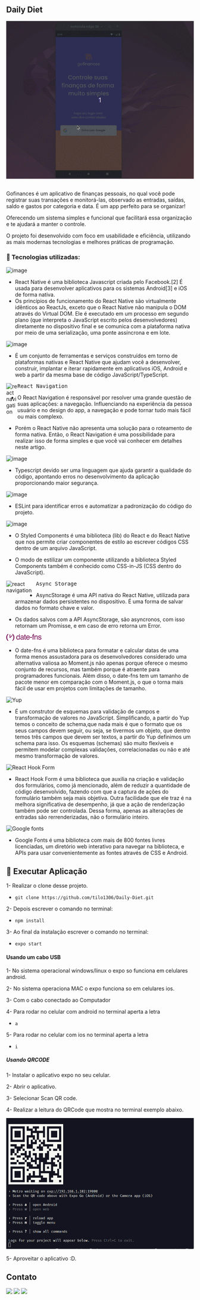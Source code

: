 ## Daily Diet

<img align="center"  alt="Test-Back-end" src="./src/assets/gif/mobile.gif">
&nbsp;

Gofinances é um aplicativo de finanças pessoais, no qual você pode registrar suas transações e monitorá-las, observado as entradas, saídas, saldo e gastos por categoria e data. É um app perfeito para se organizar!

Oferecendo um sistema simples e funcional que facilitará essa organização e te ajudará a manter o controle.

O projeto foi desenvolvido com foco em usabilidade e eficiência, utilizando as mais modernas tecnologias e melhores práticas de programação.

### :rocket: Tecnologias utilizadas:

![image](https://img.shields.io/badge/React_Native-20232A?style=for-the-badge&logo=react&logoColor=61DAFB)

- React Native é uma biblioteca Javascript criada pelo Facebook.[2] É usada para desenvolver aplicativos para os sistemas Android[3] e iOS de forma nativa.
- Os princípios de funcionamento do React Native são virtualmente idênticos ao ReactJs, exceto que o React Native não manipula o DOM através do Virtual DOM. Ele é executado em um processo em segundo plano (que interpreta o JavaScript escrito pelos desenvolvedores) diretamente no dispositivo final e se comunica com a plataforma nativa por meio de uma serialização, uma ponte assíncrona e em lote.

![image](https://img.shields.io/badge/Expo-1B1F23?style=for-the-badge&logo=expo&logoColor=white)

- É um conjunto de ferramentas e serviços construídos em torno de plataformas nativas e React Native que ajudam você a desenvolver, construir, implantar e iterar rapidamente em aplicativos iOS, Android e web a partir da mesma base de código JavaScript/TypeScript.

<div>
<p><img alt="react navigation" title="react navigation" src="https://reactnavigation.org/img/spiro.svg" width="30" align="left"/><pre>React Navigation</pre></p>
</div>

- O React Navigation é responsável por resolver uma grande questão de suas aplicações: a navegação. Influenciando na experiência da pessoa usuário e no design do app, a navegação e pode tornar tudo mais fácil ou mais complexo.

- Porém o React Native não apresenta uma solução para o roteamento de forma nativa. Então, o React Navigation é uma possibilidade para realizar isso de forma simples e que você vai conhecer em detalhes neste artigo.

![image](https://img.shields.io/badge/TypeScript-007ACC?style=for-the-badge&logo=typescript&logoColor=white)

- Typescript devido ser uma linguagem que ajuda garantir a qualidade do código, apontando erros no desenvolvimento da aplicação proporcionando maior segurança.

![image](https://img.shields.io/badge/eslint-3A33D1?style=for-the-badge&logo=eslint&logoColor=white)

- ESLint para identificar erros e automatizar a padronização do código do projeto.

![image](https://img.shields.io/badge/styledcomponents-DB7093.svg?style=for-the-badge&logo=styled-components&logoColor=white)

- O Styled Components é uma biblioteca (lib) do React e do React Native que nos permite criar componentes de estilo ao escrever códigos CSS dentro de um arquivo JavaScript.

- O modo de estilizar um componente utilizando a biblioteca Styled Components também é conhecido como CSS-in-JS (CSS dentro do JavaScript).

<div>
<p><img alt="react navigation" title="react navigation" src="https://react-native-async-storage.github.io/async-storage/img/hero_db.svg" width="80" align="left"/><pre>Async Storage</pre></p>
</div>

- AsyncStorage é uma API nativa do React Native, utilizada para armazenar dados persistentes no dispositivo. É uma forma de salvar dados no formato chave e valor.

- Os dados salvos com a API AsyncStorage, são asyncronos, com isso retornam um Promisse, e em caso de erro retorna um Error.

<img alt="date-fns" title="date-fns" src="https://raw.githubusercontent.com/date-fns/date-fns/master/docs/logotype.svg" width="95" />

- O date-fns é uma biblioteca para formatar e calcular datas de uma forma menos assustadora para os desenvolvedores considerado uma alternativa valiosa ao Moment.js não apenas porque oferece o mesmo conjunto de recursos, mas também porque é atraente para programadores funcionais. Além disso, o date-fns tem um tamanho de pacote menor em comparação com o Moment.js, o que o torna mais fácil de usar em projetos com limitações de tamanho.

<img alt="Yup" title="yup" src="https://miro.medium.com/v2/resize:fit:720/format:webp/1*eYYtH7FRS5oIIyzQMt9goQ.png" height="30" />

- É um construtor de esquemas para validação de campos e transformação de valores no JavaScript. Simplificando, a partir do Yup temos o conceito de schema,que nada mais é que o formato que os seus campos devem seguir, ou seja, se tivermos um objeto, que dentro temos três campos que devem ser textos, a partir do Yup definimos um schema para isso. Os esquemas (schemas) são muito flexíveis e permitem modelar complexas validações, correlacionadas ou não e até mesmo transformação de valores.

<img alt="React Hook Form" title="date-fns" src="https://img.shields.io/badge/React%20Hook%20Form-EC5990.svg?style=for-the-badge&logo=React-Hook-Form&logoColor=white" height="30" />

- React Hook Form é uma biblioteca que auxilia na criação e validação dos formulários, como já mencionado, além de reduzir a quantidade de código desenvolvido, fazendo com que a captura de ações do formulário também seja mais objetiva. Outra facilidade que ele traz é na melhora significativa de desempenho, já que a ação de renderização também pode ser controlada. Dessa forma, apenas as alterações de entradas são rerrenderizadas, não o formulário inteiro.

<img alt="Google fonts" title="google-fonts" src="https://img.shields.io/badge/Google%20Fonts-4285F4.svg?style=for-the-badge&logo=Google-Fonts&logoColor=white" height="30" />

- Google Fonts é uma biblioteca com mais de 800 fontes livres licenciadas, um diretório web interativo para navegar na biblioteca, e APIs para usar convenientemente as fontes através de CSS e Android.

## :hammer: Executar Aplicação

1- Realizar o clone desse projeto.

- `git clone https://github.com/tilo1306/Daily-Diet.git`

2- Depois escrever o comando no terminal:

- `npm install`

3- Ao final da instalação escrever o comando no terminal:

- `expo start`

#### Usando um cabo USB

1- No sistema operacional windows/linux o expo so funciona em celulares android.

2- No sistema operaciona MAC o expo funciona so em celulares ios.

3- Com o cabo conectado ao Computador

4- Para rodar no celular com android no terminal aperta a letra

- `a`

5- Para rodar no celular com ios no terminal aperta a letra

- `i`

##### Usando QRCODE

1- Instalar o aplicativo expo no seu celular.

2- Abrir o aplicativo.

3- Selecionar Scan QR code.

4- Realizar a leitura do QRCode que mostra no terminal exemplo abaixo.

<img src="./src/assets/gif/expo-start.png">

5- Aproveitar o aplicativo :D.

## Contato

<div>
  <a href = "mailto:doug1306@gmail.com"><img src="https://img.shields.io/badge/-Gmail-%23333?style=for-the-badge&logo=gmail&logoColor=white" target="_blank"></a>
  <a href="https://www.linkedin.com/in/douglas-s-oliveira" target="_blank"><img src="https://img.shields.io/badge/-LinkedIn-%230077B5?style=for-the-badge&logo=linkedin&logoColor=white" target="_blank"></a>
  <a href = "https://new-portifolio-tilo1306.vercel.app/"><img src="https://img.shields.io/badge/website-000000?style=for-the-badge&logo=About.me&logoColor=white"></a>

</div>
